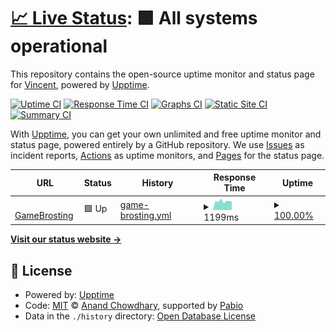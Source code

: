 # [📈 Live Status](https://demo.upptime.js.org): <!--live status--> **🟩 All systems operational**

This repository contains the open-source uptime monitor and status page for [Vincent](https://demo.upptime.js.org), powered by [Upptime](https://github.com/upptime/upptime).

[![Uptime CI](https://github.com/Brodino96/upptime/workflows/Uptime%20CI/badge.svg)](https://github.com/Brodino96/upptime/actions?query=workflow%3A%22Uptime+CI%22)
[![Response Time CI](https://github.com/Brodino96/upptime/workflows/Response%20Time%20CI/badge.svg)](https://github.com/Brodino96/upptime/actions?query=workflow%3A%22Response+Time+CI%22)
[![Graphs CI](https://github.com/Brodino96/upptime/workflows/Graphs%20CI/badge.svg)](https://github.com/Brodino96/upptime/actions?query=workflow%3A%22Graphs+CI%22)
[![Static Site CI](https://github.com/Brodino96/upptime/workflows/Static%20Site%20CI/badge.svg)](https://github.com/Brodino96/upptime/actions?query=workflow%3A%22Static+Site+CI%22)
[![Summary CI](https://github.com/Brodino96/upptime/workflows/Summary%20CI/badge.svg)](https://github.com/Brodino96/upptime/actions?query=workflow%3A%22Summary+CI%22)

With [Upptime](https://upptime.js.org), you can get your own unlimited and free uptime monitor and status page, powered entirely by a GitHub repository. We use [Issues](https://github.com/Brodino96/upptime/issues) as incident reports, [Actions](https://github.com/Brodino96/upptime/actions) as uptime monitors, and [Pages](https://demo.upptime.js.org) for the status page.

<!--start: status pages-->
<!-- This summary is generated by Upptime (https://github.com/upptime/upptime) -->
<!-- Do not edit this manually, your changes will be overwritten -->
<!-- prettier-ignore -->
| URL | Status | History | Response Time | Uptime |
| --- | ------ | ------- | ------------- | ------ |
| <img alt="" src="https://icons.duckduckgo.com/ip3/brodino.net.ico" height="13"> [GameBrosting](https://brodino.net/) | 🟩 Up | [game-brosting.yml](https://github.com/Brodino96/upptime/commits/HEAD/history/game-brosting.yml) | <details><summary><img alt="Response time graph" src="./graphs/game-brosting/response-time-week.png" height="20"> 1199ms</summary><br><a href="https://Brodino96.github.io/upptime/history/game-brosting"><img alt="Response time 925" src="https://img.shields.io/endpoint?url=https%3A%2F%2Fraw.githubusercontent.com%2FBrodino96%2Fupptime%2FHEAD%2Fapi%2Fgame-brosting%2Fresponse-time.json"></a><br><a href="https://Brodino96.github.io/upptime/history/game-brosting"><img alt="24-hour response time 3453" src="https://img.shields.io/endpoint?url=https%3A%2F%2Fraw.githubusercontent.com%2FBrodino96%2Fupptime%2FHEAD%2Fapi%2Fgame-brosting%2Fresponse-time-day.json"></a><br><a href="https://Brodino96.github.io/upptime/history/game-brosting"><img alt="7-day response time 1199" src="https://img.shields.io/endpoint?url=https%3A%2F%2Fraw.githubusercontent.com%2FBrodino96%2Fupptime%2FHEAD%2Fapi%2Fgame-brosting%2Fresponse-time-week.json"></a><br><a href="https://Brodino96.github.io/upptime/history/game-brosting"><img alt="30-day response time 969" src="https://img.shields.io/endpoint?url=https%3A%2F%2Fraw.githubusercontent.com%2FBrodino96%2Fupptime%2FHEAD%2Fapi%2Fgame-brosting%2Fresponse-time-month.json"></a><br><a href="https://Brodino96.github.io/upptime/history/game-brosting"><img alt="1-year response time 925" src="https://img.shields.io/endpoint?url=https%3A%2F%2Fraw.githubusercontent.com%2FBrodino96%2Fupptime%2FHEAD%2Fapi%2Fgame-brosting%2Fresponse-time-year.json"></a></details> | <details><summary><a href="https://Brodino96.github.io/upptime/history/game-brosting">100.00%</a></summary><a href="https://Brodino96.github.io/upptime/history/game-brosting"><img alt="All-time uptime 99.85%" src="https://img.shields.io/endpoint?url=https%3A%2F%2Fraw.githubusercontent.com%2FBrodino96%2Fupptime%2FHEAD%2Fapi%2Fgame-brosting%2Fuptime.json"></a><br><a href="https://Brodino96.github.io/upptime/history/game-brosting"><img alt="24-hour uptime 100.00%" src="https://img.shields.io/endpoint?url=https%3A%2F%2Fraw.githubusercontent.com%2FBrodino96%2Fupptime%2FHEAD%2Fapi%2Fgame-brosting%2Fuptime-day.json"></a><br><a href="https://Brodino96.github.io/upptime/history/game-brosting"><img alt="7-day uptime 100.00%" src="https://img.shields.io/endpoint?url=https%3A%2F%2Fraw.githubusercontent.com%2FBrodino96%2Fupptime%2FHEAD%2Fapi%2Fgame-brosting%2Fuptime-week.json"></a><br><a href="https://Brodino96.github.io/upptime/history/game-brosting"><img alt="30-day uptime 99.93%" src="https://img.shields.io/endpoint?url=https%3A%2F%2Fraw.githubusercontent.com%2FBrodino96%2Fupptime%2FHEAD%2Fapi%2Fgame-brosting%2Fuptime-month.json"></a><br><a href="https://Brodino96.github.io/upptime/history/game-brosting"><img alt="1-year uptime 99.85%" src="https://img.shields.io/endpoint?url=https%3A%2F%2Fraw.githubusercontent.com%2FBrodino96%2Fupptime%2FHEAD%2Fapi%2Fgame-brosting%2Fuptime-year.json"></a></details>

<!--end: status pages-->

[**Visit our status website →**](https://demo.upptime.js.org)

## 📄 License

- Powered by: [Upptime](https://github.com/upptime/upptime)
- Code: [MIT](./LICENSE) © [Anand Chowdhary](https://anandchowdhary.com), supported by [Pabio](https://pabio.com)
- Data in the `./history` directory: [Open Database License](https://opendatacommons.org/licenses/odbl/1-0/)
